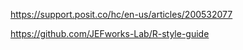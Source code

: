 https://support.posit.co/hc/en-us/articles/200532077

https://github.com/JEFworks-Lab/R-style-guide   
